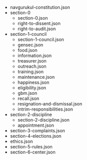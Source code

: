 - navgurukul-constitution.json
- section-0
	- section-0.json
	- right-to-dissent.json
	- right-to-audit.json
- section-1-council
	- section-1-council.json
	- gensec.json
	- food.json
	- information.json
	- treasurer.json
	- outreach.json
	- training.json
	- maintenance.json
	- happiness.json
	- eligibility.json
	- gbm.json
	- recall.json
	- resignation-and-dismissal.json
	- intrim-responsibilities.json
- section-2-discipline
	- section-2-discipline.json
	- appointment.json
- section-3-complaints.json
- section-4-elections.json
- ethics.json
- section-5-rules.json
- section-6-center.json

